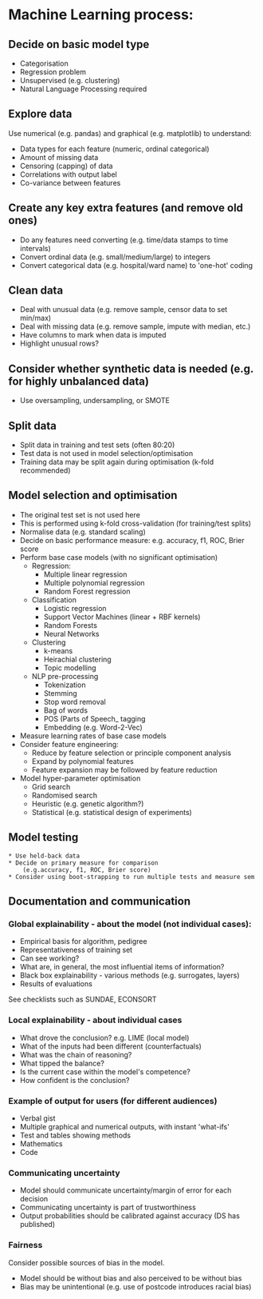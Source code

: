 # Machine Learning process:

## Decide on basic model type

* Categorisation
* Regression problem
* Unsupervised (e.g. clustering)
* Natural Language Processing required

## Explore data

Use numerical (e.g. pandas) and graphical (e.g. matplotlib) to understand:

* Data types for each feature (numeric, ordinal categorical)
* Amount of missing data
* Censoring (capping) of data
* Correlations with output label
* Co-variance between features

## Create any key extra features (and remove old ones)

* Do any features need converting (e.g. time/data stamps to time intervals)
* Convert ordinal data (e.g. small/medium/large) to integers
* Convert categorical data (e.g. hospital/ward name) to 'one-hot' coding

## Clean data

* Deal with unusual data (e.g. remove sample, censor data to set min/max)
* Deal with missing data (e.g. remove sample, impute with median, etc.)
* Have columns to mark when data is imputed
* Highlight unusual rows?

## Consider whether synthetic data is needed (e.g. for highly unbalanced data)

* Use oversampling, undersampling, or SMOTE

## Split data 

* Split data in training and test sets (often 80:20)
* Test data is not used in model selection/optimisation
* Training data may be split again during optimisation (k-fold recommended)

## Model selection and optimisation

* The original test set is not used here
* This is performed using k-fold cross-validation (for training/test splits)
* Normalise data (e.g. standard scaling)
* Decide on basic performance measure: e.g. accuracy, f1, ROC, Brier score
* Perform base case models (with no significant optimisation)
    * Regression:
        * Multiple linear regression
        * Multiple polynomial regression
        * Random Forest regression
    * Classification
        * Logistic regression
        * Support Vector Machines (linear + RBF kernels)
        * Random Forests
        * Neural Networks
    * Clustering
        * k-means
        * Heirachial clustering
        * Topic modelling
    * NLP pre-processing
        * Tokenization 
        * Stemming
        * Stop word removal
        * Bag of words
        * POS (Parts of Speech_ tagging
        * Embedding (e.g. Word-2-Vec)
* Measure learning rates of base case models
* Consider feature engineering:
    * Reduce by feature selection or principle component analysis
    * Expand by polynomial features
    * Feature expansion may be followed by feature reduction
* Model hyper-parameter optimisation
    * Grid search
    * Randomised search
    * Heuristic (e.g. genetic algorithm?)
    * Statistical (e.g. statistical design of experiments)
    
## Model testing
    * Use held-back data
    * Decide on primary measure for comparison
        (e.g.accuracy, f1, ROC, Brier score)
    * Consider using boot-strapping to run multiple tests and measure sem
    
## Documentation and communication

### Global explainability - about the model (not individual cases):

* Empirical basis for algorithm, pedigree
* Representativeness of training set
* Can see working?
* What are, in general, the most influential items of information?
* Black box explainability - various methods (e.g. surrogates, layers)
* Results of evaluations

See checklists such as SUNDAE, ECONSORT

### Local explainability - about individual cases

* What drove the conclusion? e.g. LIME (local model)
* What of the inputs had been different (counterfactuals)
* What was the chain of reasoning?
* What tipped the balance?
* Is the current case within the model's competence?
* How confident is the conclusion?

### Example of output for users (for different audiences)

* Verbal gist
* Multiple graphical and numerical outputs, with instant 'what-ifs'
* Test and tables showing methods
* Mathematics
* Code

### Communicating uncertainty

* Model should communicate uncertainty/margin of error for each decision
* Communicating uncertainty is part of trustworthiness
* Output probabilities should be calibrated against accuracy (DS has published)

### Fairness

Consider possible sources of bias in the model.

* Model should be without bias and also perceived to be without bias
* Bias may be unintentional (e.g. use of postcode introduces racial bias)
